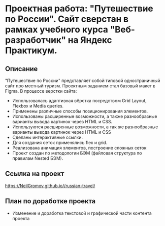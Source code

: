 # Проектная работа: "Путешествие по России". Сайт сверстан в рамках учебного курса "Веб-разработчик" на Яндекс Практикум.

## Описание

"Путешествие по России" представляет собой типовой одностраничный сайт про местный туризм.
Проектным заданием стал базовый макет в Figma. В процессе верстки сайта:

- Использовалась адаптивная вёрстка посредством Grid Layout, Flexbox и Media queries.
- Применены различные способы позиционирования элементов.
- Использованы расширенные возможности, а также разнообразные варианты вывода картинок через HTML и CSS.
- Используются расширенные возможности, а так же разнообразные варианты вывода картинок через HTML и CSS
- Сделаны интерактивные ссылки.
- Для создания сеток применялись flex и grid.
- Реализована анимация элементов, построение сложных сеток
- Проект создан по методологии БЭМ (файловая структура по правилам Nested БЭМ).

## Ссылка на проект
https://NeilGromov.github.io//russian-travel/

## План по доработке проекта
- Изменение и доработка текстовой и графической части контента проекта
